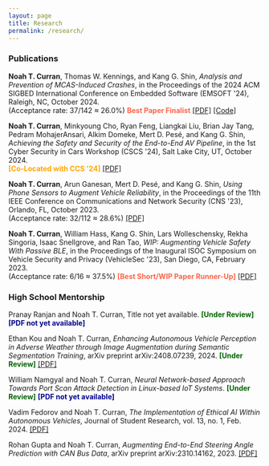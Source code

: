 ```yaml
---
layout: page
title: Research
permalink: /research/
---
```


### Publications

<b>Noah T. Curran</b>, Thomas W. Kennings, and Kang G. Shin, 
    <i>Analysis and Prevention of MCAS-Induced Crashes</i>, 
    in the Proceedings of the 2024 ACM SIGBED International Conference on Embedded Software (EMSOFT '24), Raleigh, NC, October 2024.  
(Acceptance rate: 37/142 ≈ 26.0%)
<b style="color:Tomato;">Best Paper Finalist</b>
<a href="/assets/files/emsoft24-curran.pdf">[PDF]</a>
<a href="https://github.com/noah-curran/SA-MCAS">[Code]</a>

<b>Noah T. Curran</b>, Minkyoung Cho, Ryan Feng, Liangkai Liu, Brian Jay Tang, Pedram MohajerAnsari, Alkim Domeke, Mert D. Pesé, and Kang G. Shin, 
    <i>Achieving the Safety and Security of the End-to-End AV Pipeline</i>, 
    in the 1st Cyber Security in Cars Workshop (CSCS '24), Salt Lake City, UT, October 2024.  
<b style="color:Orange;">[Co-Located with CCS '24]</b>
<a href="/assets/files/cscs24-curran.pdf">[PDF]</a>
<!-- <b style="color:DarkBlue;">[PDF not yet available]</b> -->

<b>Noah T. Curran</b>, Arun Ganesan, Mert D. Pesé, and Kang G. Shin, 
    <i>Using Phone Sensors to Augment Vehicle Reliability</i>, 
    in the Proceedings of the 11th IEEE Conference on Communications and Network Security (CNS '23), Orlando, FL, October 2023.  
(Acceptance rate: 32/112 ≈ 28.6%)
<a href="/assets/files/cns23-curran.pdf">[PDF]</a>

<b>Noah T. Curran</b>, William Hass, Kang G. Shin, Lars Wolleschensky, Rekha Singoria, Isaac Snellgrove, and Ran Tao, 
    <i>WIP: Augmenting Vehicle Safety With Passive BLE</i>, 
    in the Proceedings of the Inaugural ISOC Symposium on Vehicle Security and Privacy (VehicleSec '23), San Diego, CA, February 2023.  
(Acceptance rate: 6/16 ≈ 37.5%)
<b style="color:Tomato;">[Best Short/WIP Paper Runner-Up]</b>
<a href="/assets/files/vehiclesec23-curran.pdf">[PDF]</a>

### High School Mentorship

Pranay Ranjan and Noah T. Curran, 
    Title not yet available.
<b style="color:DarkGreen;">[Under Review]</b>
<b style="color:DarkBlue;">[PDF not yet available]</b>

Ethan Kou and Noah T. Curran, 
    <i>Enhancing Autonomous Vehicle Perception in Adverse Weather through Image Augmentation during Semantic Segmentation Training</i>, 
    arXiv preprint arXiv:2408.07239, 2024.
<b style="color:DarkGreen;">[Under Review]</b>
<a href="https://arxiv.org/pdf/2408.07239">[PDF]</a>

William Namgyal and Noah T. Curran, 
    <i>Neural Network-based Approach Towards Port Scan Attack Detection in Linux-based IoT Systems</i>.
<b style="color:DarkGreen;">[Under Review]</b>
<b style="color:DarkBlue;">[PDF not yet available]</b>

Vadim Fedorov and Noah T. Curran, 
    <i>The Implementation of Ethical AI Within Autonomous Vehicles</i>, 
    Journal of Student Research, vol. 13, no. 1, Feb. 2024.
<a href="https://www.jsr.org/hs/index.php/path/article/view/5973/2830">[PDF]</a>

Rohan Gupta and Noah T. Curran, 
    <i>Augmenting End-to-End Steering Angle Prediction with CAN Bus Data</i>, 
    arXiv preprint arXiv:2310.14162, 2023.
<a href="https://arxiv.org/pdf/2310.14162">[PDF]</a>